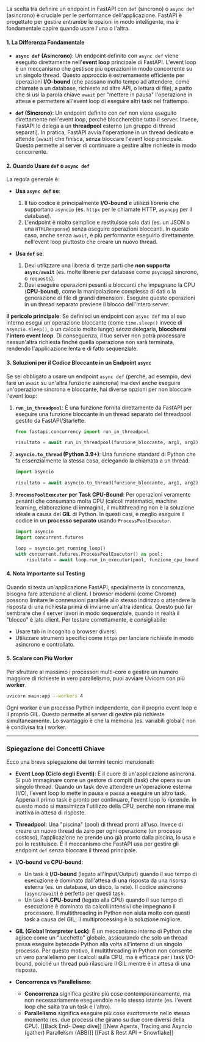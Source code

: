 La scelta tra definire un endpoint in FastAPI con `def` (sincrono) o `async def` (asincrono) è cruciale per le performance dell'applicazione. FastAPI è progettato per gestire entrambe le opzioni in modo intelligente, ma è fondamentale capire quando usare l'una o l'altra.

#### 1. La Differenza Fondamentale

*   **`async def` (Asincrono)**: Un endpoint definito con `async def` viene eseguito direttamente nell'**event loop** principale di FastAPI. L'event loop è un meccanismo che gestisce più operazioni in modo concorrente su un singolo thread. Questo approccio è estremamente efficiente per operazioni **I/O-bound** (che passano molto tempo ad attendere, come chiamate a un database, richieste ad altre API, o lettura di file), a patto che si usi la parola chiave `await` per "mettere in pausa" l'operazione in attesa e permettere all'event loop di eseguire altri task nel frattempo.

*   **`def` (Sincrono)**: Un endpoint definito con `def` non viene eseguito direttamente nell'event loop, perché bloccherebbe tutto il server. Invece, FastAPI lo delega a un **threadpool** esterno (un gruppo di thread separati). In pratica, FastAPI avvia l'operazione in un thread dedicato e attende (`await`) che finisca, senza bloccare l'event loop principale. Questo permette al server di continuare a gestire altre richieste in modo concorrente.

#### 2. Quando Usare `def` o `async def`

La regola generale è:

*   **Usa `async def` se**:
    1.  Il tuo codice è principalmente **I/O-bound** e utilizzi librerie che supportano `asyncio` (es. `httpx` per le chiamate HTTP, `asyncpg` per il database).
    2.  L'endpoint è molto semplice e restituisce solo dati (es. un JSON o una `HTMLResponse`) senza eseguire operazioni bloccanti. In questo caso, anche senza `await`, è più performante eseguirlo direttamente nell'event loop piuttosto che creare un nuovo thread.

*   **Usa `def` se**:
    1.  Devi utilizzare una libreria di terze parti che **non supporta `async/await`** (es. molte librerie per database come `psycopg2` sincrono, o `requests`).
    2.  Devi eseguire operazioni pesanti e bloccanti che impegnano la CPU (**CPU-bound**), come la manipolazione complessa di dati o la generazione di file di grandi dimensioni. Eseguire queste operazioni in un thread separato previene il blocco dell'intero server.

**Il pericolo principale**: Se definisci un endpoint con `async def` ma al suo interno esegui un'operazione bloccante (come `time.sleep()` invece di `asyncio.sleep()`, o un calcolo molto lungo) *senza* delegarla, **bloccherai l'intero event loop**. Di conseguenza, il tuo server non potrà processare nessun'altra richiesta finché quella operazione non sarà terminata, rendendo l'applicazione lenta e di fatto sequenziale.

#### 3. Soluzioni per il Codice Bloccante in un Endpoint `async`

Se sei obbligato a usare un endpoint `async def` (perché, ad esempio, devi fare un `await` su un'altra funzione asincrona) ma devi anche eseguire un'operazione sincrona e bloccante, hai diverse opzioni per non bloccare l'event loop:

1.  **`run_in_threadpool`**: È una funzione fornita direttamente da FastAPI per eseguire una funzione bloccante in un thread separato del threadpool gestito da FastAPI/Starlette.
    ```python
    from fastapi.concurrency import run_in_threadpool
    
    risultato = await run_in_threadpool(funzione_bloccante, arg1, arg2)
    ```

2.  **`asyncio.to_thread` (Python 3.9+)**: Una funzione standard di Python che fa essenzialmente la stessa cosa, delegando la chiamata a un thread.
    ```python
    import asyncio
    
    risultato = await asyncio.to_thread(funzione_bloccante, arg1, arg2)
    ```

3.  **`ProcessPoolExecutor` per Task CPU-Bound**: Per operazioni veramente pesanti che consumano molta CPU (calcoli matematici, machine learning, elaborazione di immagini), il multithreading non è la soluzione ideale a causa del **GIL** di Python. In questi casi, è meglio eseguire il codice in un **processo separato** usando `ProcessPoolExecutor`.
    ```python
    import asyncio
    import concurrent.futures
    
    loop = asyncio.get_running_loop()
    with concurrent.futures.ProcessPoolExecutor() as pool:
        risultato = await loop.run_in_executor(pool, funzione_cpu_bound, dati)
    ```

#### 4. Nota Importante sul Testing

Quando si testa un'applicazione FastAPI, specialmente la concorrenza, bisogna fare attenzione al client. I browser moderni (come Chrome) possono limitare le connessioni parallele allo stesso indirizzo o attendere la risposta di una richiesta prima di inviarne un'altra identica. Questo può far sembrare che il server lavori in modo sequenziale, quando in realtà il "blocco" è lato client. Per testare correttamente, è consigliabile:
*   Usare tab in incognito o browser diversi.
*   Utilizzare strumenti specifici come `httpx` per lanciare richieste in modo asincrono e controllato.

#### 5. Scalare con Più Worker

Per sfruttare al massimo i processori multi-core e gestire un numero maggiore di richieste in vero parallelismo, puoi avviare Uvicorn con più **worker**.
```bash
uvicorn main:app --workers 4
```
Ogni worker è un processo Python indipendente, con il proprio event loop e il proprio GIL. Questo permette al server di gestire più richieste simultaneamente. Lo svantaggio è che la memoria (es. variabili globali) non è condivisa tra i worker.

---

### Spiegazione dei Concetti Chiave

Ecco una breve spiegazione dei termini tecnici menzionati:

*   **Event Loop (Ciclo degli Eventi)**: È il cuore di un'applicazione asincrona. Si può immaginare come un gestore di compiti (task) che opera su un singolo thread. Quando un task deve attendere un'operazione esterna (I/O), l'event loop lo mette in pausa e passa a eseguire un altro task. Appena il primo task è pronto per continuare, l'event loop lo riprende. In questo modo si massimizza l'utilizzo della CPU, perché non rimane mai inattiva in attesa di risposte.

*   **Threadpool**: Una "piscina" (pool) di thread pronti all'uso. Invece di creare un nuovo thread da zero per ogni operazione (un processo costoso), l'applicazione ne prende uno già pronto dalla piscina, lo usa e poi lo restituisce. È il meccanismo che FastAPI usa per gestire gli endpoint `def` senza bloccare il thread principale.

*   **I/O-bound vs CPU-bound**:
    *   Un task è **I/O-bound** (legato all'Input/Output) quando il suo tempo di esecuzione è dominato dall'attesa di una risposta da una risorsa esterna (es. un database, un disco, la rete). Il codice asincrono (`async/await`) è perfetto per questi task.
    *   Un task è **CPU-bound** (legato alla CPU) quando il suo tempo di esecuzione è dominato da calcoli intensivi che impegnano il processore. Il multithreading in Python non aiuta molto con questi task a causa del GIL; il multiprocessing è la soluzione migliore.

*   **GIL (Global Interpreter Lock)**: È un meccanismo interno di Python che agisce come un "lucchetto" globale, assicurando che solo un thread possa eseguire bytecode Python alla volta all'interno di un singolo processo. Per questo motivo, il multithreading in Python non consente un vero parallelismo per i calcoli sulla CPU, ma è efficace per i task I/O-bound, poiché un thread può rilasciare il GIL mentre è in attesa di una risposta.

*   **Concorrenza vs Parallelismo**:
    *   **Concorrenza** significa gestire più cose contemporaneamente, ma non necessariamente eseguendole nello stesso istante (es. l'event loop che salta tra un task e l'altro).
    *   **Parallelismo** significa eseguire più cose *esattamente* nello stesso momento (es. due processi che girano su due core diversi della CPU).
[[Back End- Deep dive]]
[[New Agents, Tracing and Asyncio (gather) Parallelism (ABB)]]
[[Fast & Rest API + Snowflake]]